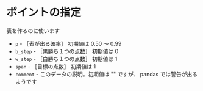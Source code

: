# ポイントの指定

表を作るのに使います

* `p` - ［表が出る確率］ 初期値は 0.50 ～ 0.99
* `b_step` - ［黒勝ち１つの点数］ 初期値は 0
* `w_step` - ［白勝ち１つの点数］ 初期値は 1
* `span` - ［目標の点数］ 初期値は 1
* `comment` - このデータの説明。初期値は "" ですが、 pandas では警告が出るようです
